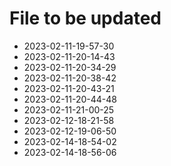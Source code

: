# File to be updated
- 2023-02-11-19-57-30
- 2023-02-11-20-14-43
- 2023-02-11-20-34-29
- 2023-02-11-20-38-42
- 2023-02-11-20-43-21
- 2023-02-11-20-44-48
- 2023-02-11-21-00-25
- 2023-02-12-18-21-58
- 2023-02-12-19-06-50
- 2023-02-14-18-54-02
- 2023-02-14-18-56-06

